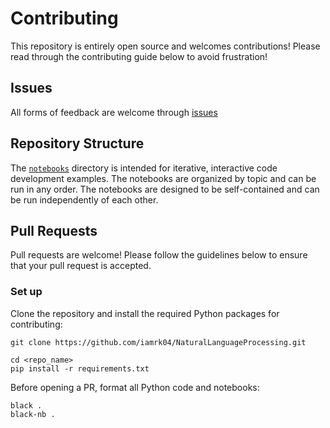 # Contributing

This repository is entirely open source and welcomes contributions! Please read through the contributing guide below to avoid frustration!

## Issues

All forms of feedback are welcome through [issues](https://github.com/iamrk04/NaturalLanguageProcessing/issues/new)

## Repository Structure

The [`notebooks`](./notebooks/) directory is intended for iterative, interactive code development examples. The notebooks are organized by topic and can be run in any order. The notebooks are designed to be self-contained and can be run independently of each other. 
## Pull Requests

Pull requests are welcome! Please follow the guidelines below to ensure that your pull request is accepted.

### Set up

Clone the repository and install the required Python packages for contributing:

```terminal
git clone https://github.com/iamrk04/NaturalLanguageProcessing.git

cd <repo_name>
pip install -r requirements.txt
```

Before opening a PR, format all Python code and notebooks:

```terminal
black .
black-nb .
```